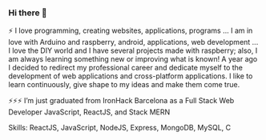 ### Hi there 👋

⚡ 
I love programming, creating websites, applications, programs ... I am in love with Arduino and raspberry, android, applications, web development ... 
I love the DIY world and I have several projects made with raspberry; also, I am always learning something new or improving what is known!
A year ago I decided to redirect my professional career and dedicate myself to the development of web applications and cross-platform applications.
I like to learn continuously, give shape to my ideas and make them come true.

⚡⚡⚡ I’m just graduated from IronHack Barcelona as a Full Stack Web Developer
JavaScript, ReactJS, and Stack MERN

Skills:
ReactJS, JavaScript, NodeJS, Express, MongoDB, MySQL, C
<!--
**GitSkynet/GitSkynet** is a ✨ _special_ ✨ repository because its `README.md` (this file) appears on your GitHub profile.

Here are some ideas to get you started:

- 🔭 I’m currently working on ...
- 🌱 I’m currently learning ...
- 👯 I’m looking to collaborate on ...
- 🤔 I’m looking for help with ...
- 💬 Ask me about ...
- 📫 How to reach me: ...
- 😄 Pronouns: ...
- ⚡ Fun fact: ...
-->
